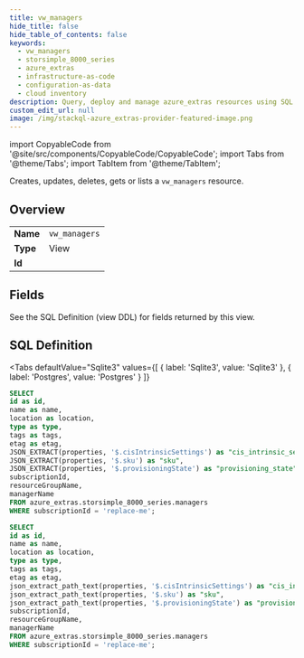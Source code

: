 ```yaml
--- 
title: vw_managers
hide_title: false
hide_table_of_contents: false
keywords:
  - vw_managers
  - storsimple_8000_series
  - azure_extras
  - infrastructure-as-code
  - configuration-as-data
  - cloud inventory
description: Query, deploy and manage azure_extras resources using SQL
custom_edit_url: null
image: /img/stackql-azure_extras-provider-featured-image.png
---
```


import CopyableCode from '@site/src/components/CopyableCode/CopyableCode';
import Tabs from '@theme/Tabs';
import TabItem from '@theme/TabItem';

Creates, updates, deletes, gets or lists a <code>vw_managers</code> resource.

## Overview
<table><tbody>
<tr><td><b>Name</b></td><td><code>vw_managers</code></td></tr>
<tr><td><b>Type</b></td><td>View</td></tr>
<tr><td><b>Id</b></td><td><CopyableCode code="azure_extras.storsimple_8000_series.vw_managers" /></td></tr>
</tbody></table>

## Fields

See the SQL Definition (view DDL) for fields returned by this view.

## SQL Definition

<Tabs
defaultValue="Sqlite3"
values={[
{ label: 'Sqlite3', value: 'Sqlite3' },
{ label: 'Postgres', value: 'Postgres' }
]}
>
<TabItem value="Sqlite3">

```sql
SELECT
id as id,
name as name,
location as location,
type as type,
tags as tags,
etag as etag,
JSON_EXTRACT(properties, '$.cisIntrinsicSettings') as "cis_intrinsic_settings",
JSON_EXTRACT(properties, '$.sku') as "sku",
JSON_EXTRACT(properties, '$.provisioningState') as "provisioning_state",
subscriptionId,
resourceGroupName,
managerName
FROM azure_extras.storsimple_8000_series.managers
WHERE subscriptionId = 'replace-me';
```

</TabItem>
<TabItem value="Postgres">

```sql
SELECT
id as id,
name as name,
location as location,
type as type,
tags as tags,
etag as etag,
json_extract_path_text(properties, '$.cisIntrinsicSettings') as "cis_intrinsic_settings",
json_extract_path_text(properties, '$.sku') as "sku",
json_extract_path_text(properties, '$.provisioningState') as "provisioning_state",
subscriptionId,
resourceGroupName,
managerName
FROM azure_extras.storsimple_8000_series.managers
WHERE subscriptionId = 'replace-me';
```

</TabItem>
</Tabs>
